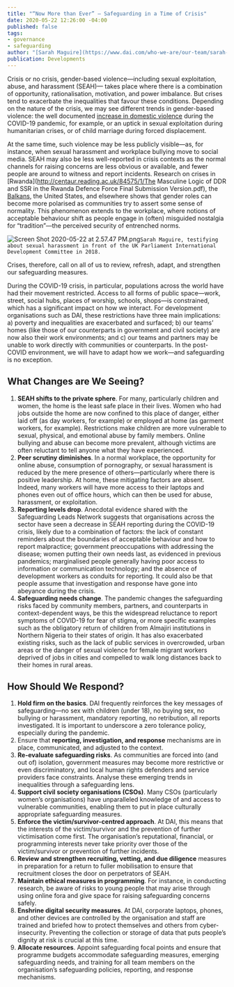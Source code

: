 ```yaml
---
title: "“Now More than Ever” – Safeguarding in a Time of Crisis"
date: 2020-05-22 12:26:00 -04:00
published: false
tags:
- governance
- safeguarding
author: "[Sarah Maguire](https://www.dai.com/who-we-are/our-team/sarah-maguire)"
publication: Developments
---
```


Crisis or no crisis, gender-based violence—including sexual exploitation, abuse, and harassment (SEAH)—  takes place where there is a combination of opportunity, rationalisation, motivation, and power imbalance. But crises tend to exacerbate the inequalities that favour these conditions. Depending on the nature of the crisis, we may see different trends in gender-based violence: the well documented [increase in domestic violence](https://www.cfr.org/in-brief/double-pandemic-domestic-violence-age-covid-19) during the COVID-19 pandemic, for example, or an uptick in sexual exploitation during humanitarian crises, or of child marriage during forced displacement. 


 

At the same time, such violence may be less publicly visible—as, for instance, when sexual harassment and workplace bullying move to social media. SEAH may also be less well-reported in crisis contexts as the normal channels for raising concerns are less obvious or available, and fewer people are around to witness and report incidents. Research on crises in [Rwanda](http://centaur.reading.ac.uk/84575/1/The Masculine Logic of DDR and SSR in the Rwanda Defence Force Final Submission Version.pdf), the [Balkans](https://oxfamilibrary.openrepository.com/bitstream/handle/10546/121140/bk-violence-against-women-010198-en.pdf?sequence=1&isAllowed=y), the United States, and elsewhere shows that gender roles can become more polarised as communities try to assert some sense of normality. This phenomenon extends to the workplace, where notions of acceptable behaviour shift as people engage in (often) misguided nostalgia for “tradition”—the perceived security of entrenched norms. 

![Screen Shot 2020-05-22 at 2.57.47 PM.png](/uploads/Screen%20Shot%202020-05-22%20at%202.57.47%20PM.png)`Sarah Maguire, testifying about sexual harassment in front of the UK Parliament International Development Committee in 2018.`

Crises, therefore, call on all of us to review, refresh, adapt, and strengthen our safeguarding measures. 

During the COVID-19 crisis, in particular, populations across the world have had their movement restricted. Access to all forms of public space—work, street, social hubs, places of worship, schools, shops—is constrained, which has a significant impact on how we interact. For development organisations such as DAI, these restrictions have three main implications: a) poverty and inequalities are exacerbated and surfaced; b) our teams’ homes (like those of our counterparts in government and civil society) are now also their work environments; and c) our teams and partners may be unable to work directly with communities or counterparts. In the post-COVID environment, we will have to adapt how we work—and safeguarding is no exception. 
 
## What Changes are We Seeing?

1. **SEAH shifts to the private sphere**. For many, particularly children and women, the home is the least safe place in their lives. Women who had jobs outside the home are now confined to this place of danger, either laid off (as day workers, for example) or employed at home (as garment workers, for example). Restrictions make children are more vulnerable to sexual, physical, and emotional abuse by family members. Online bullying and abuse can become more prevalent, although victims are often reluctant to tell anyone what they have experienced. 
2. **Peer scrutiny diminishes**. In a normal workplace, the opportunity for online abuse, consumption of pornography, or sexual harassment is reduced by the mere presence of others—particularly where there is positive leadership. At home, these mitigating factors are absent. Indeed, many workers will have more access to their laptops and phones even out of office hours, which can then be used for abuse, harassment, or exploitation. 
3. **Reporting levels drop**. Anecdotal evidence shared with the Safeguarding Leads Network suggests that organisations across the sector have seen a decrease in SEAH reporting during the COVID-19 crisis, likely due to a combination of factors: the lack of constant reminders about the boundaries of acceptable behaviour and how to report malpractice; government preoccupations with addressing the disease; women putting their own needs last, as evidenced in previous pandemics; marginalised people generally having poor access to information or communication technology; and the absence of development workers as conduits for reporting. It could also be that people assume that investigation and response have gone into abeyance during the crisis. 
4. **Safeguarding needs change**. The pandemic changes the safeguarding risks faced by community members, partners, and counterparts in context-dependent ways, be this the widespread reluctance to report symptoms of COVID-19 for fear of stigma, or more specific examples such as the obligatory return of children from Almajiri institutions in Northern Nigeria to their states of origin. It has also exacerbated existing risks, such as the lack of public services in overcrowded, urban areas or the danger of sexual violence for female migrant workers deprived of jobs in cities and compelled to walk long distances back to their homes in rural areas. 

## How Should We Respond?

1. **Hold firm on the basics**. DAI frequently reinforces the key messages of safeguarding—no sex with children (under 18), no buying sex, no bullying or harassment, mandatory reporting, no retribution, all reports investigated. It is important to underscore a zero tolerance policy, especially during the pandemic. 
2. Ensure that **reporting, investigation, and response** mechanisms are in place, communicated, and adjusted to the context. 
3. **Re-evaluate safeguarding risks**. As communities are forced into (and out of) isolation, government measures may become more restrictive or even discriminatory, and local human rights defenders and service providers face constraints. Analyse these emerging trends in inequalities through a safeguarding lens. 
4. **Support civil society organisations (CSOs)**. Many CSOs (particularly women’s organisations) have unparalleled knowledge of and access to vulnerable communities, enabling them to put in place culturally appropriate safeguarding measures. 
5. **Enforce the victim/survivor-centred approach**. At DAI, this means that the interests of the victim/survivor and the prevention of further victimisation come first. The organisation’s reputational, financial, or programming interests never take priority over those of the victim/survivor or prevention of further incidents. 
6. **Review and strengthen recruiting, vetting, and due diligence** measures in preparation for a return to fuller mobilisation to ensure that recruitment closes the door on perpetrators of SEAH. 
7. **Maintain ethical measures in programming**. For instance, in conducting research, be aware of risks to young people that may arise through using online fora and give space for raising safeguarding concerns safely. 
8. **Enshrine digital security measures**. At DAI, corporate laptops, phones, and other devices are controlled by the organisation and staff are trained and briefed how to protect themselves and others from cyber-insecurity. Preventing the collection or storage of data that puts people’s dignity at risk is crucial at this time. 
9. **Allocate resources**. Appoint safeguarding focal points and ensure that programme budgets accommodate safeguarding measures, emerging safeguarding needs, and training for all team members on the organisation’s safeguarding policies, reporting, and response mechanisms. 
